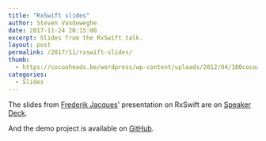 ```yaml
---
title: "RxSwift slides"
author: Steven Vandeweghe
date: 2017-11-24 20:15:00
excerpt: Slides from the RxSwift talk.
layout: post
permalink: /2017/11/rxswift-slides/
thumb:
  - https://cocoaheads.be/wordpress/wp-content/uploads/2012/04/100cocoaheads-logo-web.png
categories:
  - Slides
---
```

The slides from [Frederik Jacques](https://twitter.com/thenerd_be)' presentation on RxSwift are on [Speaker Deck](https://speakerdeck.com/frederikjacques/rxswift-a-primer).

And the demo project is available on [GitHub](https://github.com/frederik-jacques/cocoaheads-rxswift-primer).
